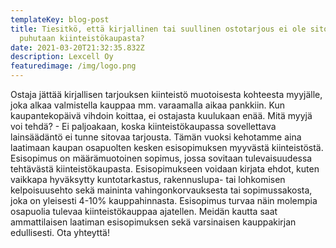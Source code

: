 ```yaml
---
templateKey: blog-post
title: Tiesitkö, että kirjallinen tai suullinen ostotarjous ei ole sitova kun
  puhutaan kiinteistökaupasta?
date: 2021-03-20T21:32:35.832Z
description: Lexcell Oy
featuredimage: /img/logo.png
---
```

Ostaja jättää kirjallisen tarjouksen kiinteistö muotoisesta kohteesta myyjälle, joka alkaa valmistella kauppaa mm. varaamalla aikaa pankkiin. Kun kaupantekopäivä vihdoin koittaa, ei ostajasta kuulukaan enää. Mitä myyjä voi tehdä? - Ei paljoakaan, koska kiinteistökaupassa sovellettava lainsäädäntö ei tunne sitovaa tarjousta. Tämän vuoksi kehotamme aina laatimaan kaupan osapuolten kesken esisopimuksen myyvästä kiinteistöstä. Esisopimus on määrämuotoinen sopimus, jossa sovitaan tulevaisuudessa tehtävästä kiinteistökaupasta. Esisopimukseen voidaan kirjata ehdot, kuten vaikkapa hyväksytty kuntotarkastus, rakennuslupa- tai lohkomisen kelpoisuusehto sekä maininta vahingonkorvauksesta tai sopimussakosta, joka on yleisesti 4-10% kauppahinnasta. Esisopimus turvaa näin molempia osapuolia tulevaa kiinteistökauppaa ajatellen. Meidän kautta saat ammattilaisen laatiman esisopimuksen sekä varsinaisen kauppakirjan edullisesti. Ota yhteyttä! 
